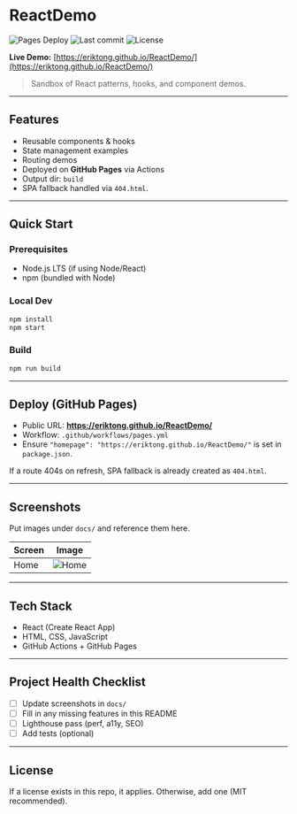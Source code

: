 # ReactDemo

![Pages Deploy](https://github.com/eriktong/ReactDemo/actions/workflows/pages.yml/badge.svg) ![Last commit](https://img.shields.io/github/last-commit/eriktong/ReactDemo) ![License](https://img.shields.io/badge/license-MIT-informational)

**Live Demo:** [https://eriktong.github.io/ReactDemo/](https://eriktong.github.io/ReactDemo/)

> Sandbox of React patterns, hooks, and component demos.

---

## Features
- Reusable components & hooks
- State management examples
- Routing demos
- Deployed on **GitHub Pages** via Actions
- Output dir: `build`
- SPA fallback handled via `404.html`.

---

## Quick Start

### Prerequisites
- Node.js LTS (if using Node/React)
- npm (bundled with Node)

### Local Dev
```bash
npm install
npm start
```

### Build
```bash
npm run build
```

---

## Deploy (GitHub Pages)
- Public URL: **https://eriktong.github.io/ReactDemo/**
- Workflow: `.github/workflows/pages.yml`
- Ensure `"homepage": "https://eriktong.github.io/ReactDemo/"` is set in `package.json`.

If a route 404s on refresh, SPA fallback is already created as `404.html`.

---

## Screenshots
Put images under `docs/` and reference them here.

| Screen | Image |
| --- | --- |
| Home | ![Home](docs/screenshot-1.png) |

---

## Tech Stack
- React (Create React App)
- HTML, CSS, JavaScript
- GitHub Actions + GitHub Pages

---

## Project Health Checklist
- [ ] Update screenshots in `docs/`
- [ ] Fill in any missing features in this README
- [ ] Lighthouse pass (perf, a11y, SEO)
- [ ] Add tests (optional)

---

## License
If a license exists in this repo, it applies. Otherwise, add one (MIT recommended).


